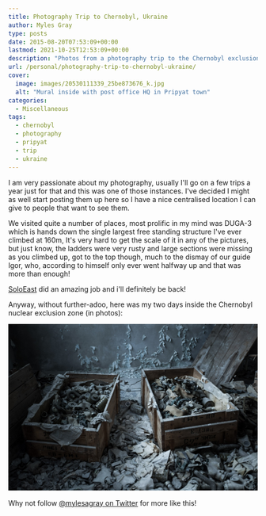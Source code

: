 ```yaml
---
title: Photography Trip to Chernobyl, Ukraine
author: Myles Gray
type: posts
date: 2015-08-20T07:53:09+00:00
lastmod: 2021-10-25T12:53:09+00:00
description: "Photos from a photography trip to the Chernobyl exclusion zone"
url: /personal/photography-trip-to-chernobyl-ukraine/
cover:
  image: images/20530111339_25be873676_k.jpg
  alt: "Mural inside with post office HQ in Pripyat town"
categories:
  - Miscellaneous
tags:
  - chernobyl
  - photography
  - pripyat
  - trip
  - ukraine
---
```


I am very passionate about my photography, usually I'll go on a few trips a year just for that and this was one of those instances. I've decided I might as well start posting them up here so I have a nice centralised location I can give to people that want to see them.

We visited quite a number of places, most prolific in my mind was DUGA-3 which is hands down the single largest free standing structure I've ever climbed at 160m, It's very hard to get the scale of it in any of the pictures, but just know, the ladders were very rusty and large sections were missing as you climbed up, got to the top though, much to the dismay of our guide Igor, who, according to himself only ever went halfway up and that was more than enough!

[SoloEast][1] did an amazing job and i'll definitely be back!

Anyway, without further-adoo, here was my two days inside the Chernobyl nuclear exclusion zone (in photos):

[![Gas masks inside Pripyat school][3]][4]

Why not follow [@mylesagray on Twitter][2] for more like this!

 [1]: http://tourkiev.com/twoday/
 [2]: https://twitter.com/mylesagray
 [3]: images/8983d1d94159794b806b0de9250d3c56.jpeg
 [4]: https://adobe.ly/2x4PTAk